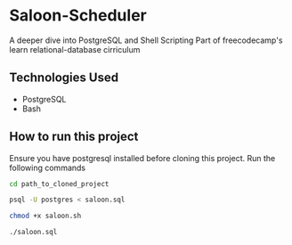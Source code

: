 # Saloon-Scheduler

A deeper dive into PostgreSQL and Shell Scripting
Part of freecodecamp's learn relational-database cirriculum

## Technologies Used
- PostgreSQL
- Bash

## How to run this project
Ensure you have postgresql installed before cloning this project.
Run the following commands
```Bash
cd path_to_cloned_project

psql -U postgres < saloon.sql

chmod +x saloon.sh

./saloon.sql
```
